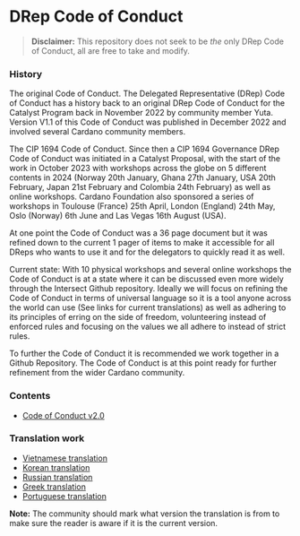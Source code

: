 # DRep Code of Conduct

> **Disclaimer:** This repository does not seek to be *the* only DRep Code of Conduct, all are free to take and modify.

### History

The original Code of Conduct.
The Delegated Representative (DRep) Code of Conduct has a history back to an original DRep Code of Conduct for the Catalyst Program back in November 2022 by community member Yuta.
Version V1.1 of this Code of Conduct was published in December 2022 and involved several Cardano community members. 

The CIP 1694 Code of Conduct.
Since then a CIP 1694 Governance DRep Code of Conduct was initiated in a Catalyst Proposal, with the start of the work in October 2023 with workshops across the globe on 5 different contents in 2024 (Norway 20th January, Ghana 27th January, USA 20th February, Japan 21st February and Colombia 24th February) as well as online workshops. Cardano Foundation also sponsored a series of workshops in Toulouse (France) 25th April, London (England) 24th May, Oslo (Norway) 6th June and Las Vegas 16th August (USA). 

At one point the Code of Conduct was a 36 page document but it was refined down to the current 1 pager of items to make it accessible for all DReps who wants to use it and for the delegators to quickly read it as well.

Current state:
With 10 physical workshops and several online workshops the Code of Conduct is at a state where it can be discussed even more widely through the Intersect Github repository.
Ideally we will focus on refining the Code of Conduct in terms of universal language so it is a tool anyone across the world can use (See links for current translations) as well as adhering to its principles of erring on the side of freedom, volunteering instead of enforced rules and focusing on the values we all adhere to instead of strict rules. 

To further the Code of Conduct it is recommended we work together in a Github Repository.
The Code of Conduct is at this point ready for further refinement from the wider Cardano community. 

### Contents

- [Code of Conduct v2.0](./drep-code-of-conduct/drep-code-of-conduct-v2.md)

### Translation work

- [Vietnamese translation](https://docs.google.com/document/d/1MemBm5CUd_afBbmCzUfzrTNc6OpNWYtDCQZcJjWtnrc/edit#heading=h.qz1ffb3al08i)
- [Korean translation](https://docs.google.com/document/d/1e9Dftm9ySSiAQ0IB2Br1MgKQ1uuZrTlyQiaCioWUJQw/edit?tab=t.0#heading=h.qz1ffb3al08i)
- [Russian translation](https://docs.google.com/document/d/1-NoT9M2xMK8JyJalzLtKwszy6JtnWhhin-wz-JKyHvg/edit)
- [Greek translation](https://docs.google.com/document/d/1wyuSgpXX4eEWM-E5zCffgdN36U0e0qO7oiLO1F3d62w/edit?tab=t.0#heading=h.dfd2zq4o4jhc)
- [Portuguese translation](https://docs.google.com/document/d/1ZKqJy85cl1N57liV8KyVFshuvEQLjwPkqNG5vgAkzIU/edit?tab=t.0#heading=h.xzmsaw7ygrol)

**Note:** The community should mark what version the translation is from to make sure the reader is aware if it is the current version. 
